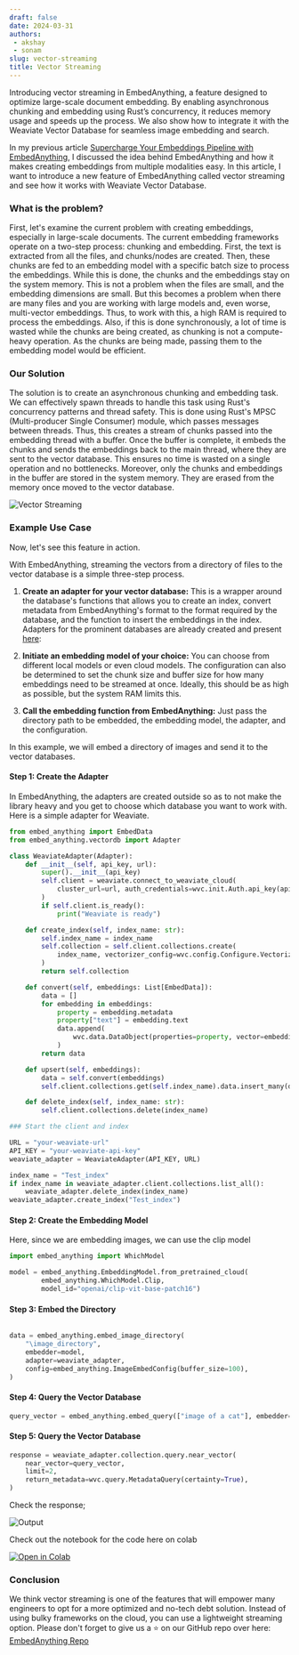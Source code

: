 ```yaml
---
draft: false 
date: 2024-03-31 
authors: 
 - akshay
 - sonam
slug: vector-streaming
title: Vector Streaming
---
```

Introducing vector streaming in EmbedAnything, a feature designed to optimize large-scale document embedding. By enabling asynchronous chunking and embedding using Rust’s concurrency, it reduces memory usage and speeds up the process. We also show how to integrate it with the Weaviate Vector Database for seamless image embedding and search.


<!-- more -->

In my previous article [Supercharge Your Embeddings Pipeline with EmbedAnything](https://www.analyticsvidhya.com/blog/2024/06/supercharge-your-embeddings-pipeline-with-embedanything/), I discussed the idea behind EmbedAnything and how it makes creating embeddings from multiple modalities easy. In this article, I want to introduce a new feature of EmbedAnything called vector streaming and see how it works with Weaviate Vector Database. 

### What is the problem?

First, let's examine the current problem with creating embeddings, especially in large-scale documents. The current embedding frameworks operate on a two-step process: chunking and embedding. First, the text is extracted from all the files, and chunks/nodes are created. Then, these chunks are fed to an embedding model with a specific batch size to process the embeddings. While this is done, the chunks and the embeddings stay on the system memory. This is not a problem when the files are small, and the embedding dimensions are small. But this becomes a problem when there are many files and you are working with large models and, even worse, multi-vector embeddings. Thus, to work with this, a high RAM is required to process the embeddings. Also, if this is done synchronously, a lot of time is wasted while the chunks are being created, as chunking is not a compute-heavy operation. As the chunks are being made, passing them to the embedding model would be efficient. 

### Our Solution

The solution is to create an asynchronous chunking and embedding task. We can effectively spawn threads to handle this task using Rust's concurrency patterns and thread safety. This is done using Rust's MPSC (Multi-producer Single Consumer) module, which passes messages between threads. Thus, this creates a stream of chunks passed into the embedding thread with a buffer. Once the buffer is complete, it embeds the chunks and sends the embeddings back to the main thread, where they are sent to the vector database. This ensures no time is wasted on a single operation and no bottlenecks. Moreover, only the chunks and embeddings in the buffer are stored in the system memory. They are erased from the memory once moved to the vector database. 


![Vector Streaming](https://res.cloudinary.com/dltwftrgc/image/upload/v1726073108/vector_streaming_m6xa1j.png)



### Example Use Case

Now, let's see this feature in action. 

With EmbedAnything, streaming the vectors from a directory of files to the vector database is a simple three-step process. 

1. **Create an adapter for your vector database:** This is a wrapper around the database's functions that allows you to create an index, convert metadata from EmbedAnything's format to the format required by the database, and the function to insert the embeddings in the index. Adapters for the prominent databases are already created and present [here](https://github.com/StarlightSearch/EmbedAnything/tree/main/examples/adapters): 

2. **Initiate an embedding model of your choice:** You can choose from different local models or even cloud models. The configuration can also be determined to set the chunk size and buffer size for how many embeddings need to be streamed at once. Ideally, this should be as high as possible, but the system RAM limits this. 

3. **Call the embedding function from EmbedAnything:** Just pass the directory path to be embedded, the embedding model, the adapter, and the configuration. 

In this example, we will embed a directory of images and send it to the vector databases. 

#### Step 1: Create the Adapter

In EmbedAnything, the adapters are created outside so as to not make the library heavy and you get to choose which database you want to work with. Here is a simple adapter for Weaviate.

```python
from embed_anything import EmbedData
from embed_anything.vectordb import Adapter

class WeaviateAdapter(Adapter):
    def __init__(self, api_key, url):
        super().__init__(api_key)
        self.client = weaviate.connect_to_weaviate_cloud(
            cluster_url=url, auth_credentials=wvc.init.Auth.api_key(api_key)
        )
        if self.client.is_ready():
            print("Weaviate is ready")

    def create_index(self, index_name: str):
        self.index_name = index_name
        self.collection = self.client.collections.create(
            index_name, vectorizer_config=wvc.config.Configure.Vectorizer.none()
        )
        return self.collection

    def convert(self, embeddings: List[EmbedData]):
        data = []
        for embedding in embeddings:
            property = embedding.metadata
            property["text"] = embedding.text
            data.append(
                wvc.data.DataObject(properties=property, vector=embedding.embedding)
            )
        return data

    def upsert(self, embeddings):
        data = self.convert(embeddings)
        self.client.collections.get(self.index_name).data.insert_many(data)

    def delete_index(self, index_name: str):
        self.client.collections.delete(index_name)

### Start the client and index

URL = "your-weaviate-url"
API_KEY = "your-weaviate-api-key"
weaviate_adapter = WeaviateAdapter(API_KEY, URL)

index_name = "Test_index"
if index_name in weaviate_adapter.client.collections.list_all():
    weaviate_adapter.delete_index(index_name)
weaviate_adapter.create_index("Test_index")
```


#### Step 2: Create the Embedding Model 

Here, since we are embedding images, we can use the clip model 

```python
import embed_anything import WhichModel

model = embed_anything.EmbeddingModel.from_pretrained_cloud(
        embed_anything.WhichModel.Clip,     
        model_id="openai/clip-vit-base-patch16")

```

#### Step 3: Embed the Directory

```python

data = embed_anything.embed_image_directory(
    "\image_directory",
    embedder=model,
    adapter=weaviate_adapter,
    config=embed_anything.ImageEmbedConfig(buffer_size=100),
)

```

#### Step 4: Query the Vector Database

```python
query_vector = embed_anything.embed_query(["image of a cat"], embedder=model)[0].embedding
```

#### Step 5: Query the Vector Database

```python
response = weaviate_adapter.collection.query.near_vector(
    near_vector=query_vector,
    limit=2,
    return_metadata=wvc.query.MetadataQuery(certainty=True),
)
```

Check the response;


![Output](https://res.cloudinary.com/dltwftrgc/image/upload/v1726073341/Blogs/Vector%20Streaming/output_2_zsjg87.png)

Check out the notebook for the code here on colab

[![Open in Colab](https://colab.research.google.com/assets/colab-badge.svg)](https://colab.research.google.com/drive/17vUZEh-ZSpN339pIXSkyxtDHS5Sz6DqD?usp=sharing)

### Conclusion

We think vector streaming is one of the features that will empower many engineers to opt for a more optimized and no-tech debt solution. Instead of using bulky frameworks on the cloud, you can use a lightweight streaming option. Please don't forget to give us a ⭐ on our GitHub repo over here: [EmbedAnything Repo](https://github.com/StarlightSearch/EmbedAnything)